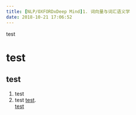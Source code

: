 ```yaml
---
title: [NLP/OXFORDxDeep Mind]1. 词向量与词汇语义学
date: 2018-10-21 17:06:52
---
```



test
# test
## test
1. test
2. test
[test](www.baidu.com).<br/>
[test](www.bilibili.com)
